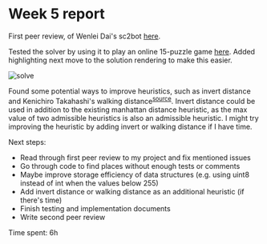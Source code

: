 # Week 5 report
First peer review, of Wenlei Dai's sc2bot [here](https://github.com/rescawen/Wenlei-Dai-sc2bot-tiralabra/issues/1).

Tested the solver by using it to play an online 15-puzzle game [here](http://www.artbylogic.com/puzzles/numSlider/numberShuffle.htm).
Added highlighting next move to the solution rendering to make this easier.

![solve](https://user-images.githubusercontent.com/4224639/52887978-83e76400-3182-11e9-8efd-d434433fcb25.gif)

Found some potential ways to improve heuristics, such as invert distance and
Kenichiro Takahashi's walking distance<sup>[source](https://web.archive.org/web/20141224035932/http://juropollo.xe0.ru/stp_wd_translation_en.htm)</sup>.
Invert distance could be used in addition to the existing manhattan distance
heuristic, as the max value of two admissible heuristics is also an admissible
heuristic. I might try improving the heuristic by adding invert or walking
distance if I have time.

Next steps:
* Read through first peer review to my project and fix mentioned issues
* Go through code to find places without enough tests or comments
* Maybe improve storage efficiency of data structures (e.g. using uint8 instead of int when the values below 255)
* Add invert distance or walking distance as an additional heuristic (if there's time)
* Finish testing and implementation documents
* Write second peer review

Time spent: 6h
